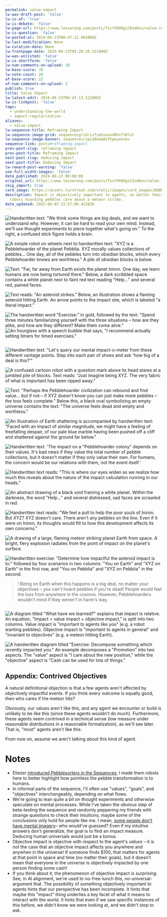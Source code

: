 ```yaml
---
permalink: value-impact
lw-was-draft-post: 'false'
lw-is-af: 'true'
lw-is-debate: 'false'
lw-page-url: https://www.lesswrong.com/posts/TxcYSRQ9giC6zmKov/value-impact
lw-is-question: 'false'
lw-posted-at: 2019-09-23T00:47:12.991000Z
lw-last-modification: None
lw-curation-date: None
lw-frontpage-date: 2019-09-23T05:20:26.521000Z
lw-was-unlisted: 'false'
lw-is-shortform: 'false'
lw-num-comments-on-upload: 10
lw-base-score: 70
lw-vote-count: 28
af-base-score: 22
af-num-comments-on-upload: 3
publish: true
title: Value Impact
lw-latest-edit: 2019-09-23T00:47:13.121000Z
lw-is-linkpost: 'false'
tags:
  - understanding-the-world
  - impact-regularization
aliases:
  - value-impact
lw-sequence-title: Reframing Impact
lw-sequence-image-grid: sequencesgrid/izfzehxanx48hvf10lnl
lw-sequence-image-banner: sequences/zpia9omq0zfhpeyshvev
sequence-link: posts#reframing-impact
prev-post-slug: reframing-impact
prev-post-title: Reframing Impact
next-post-slug: deducing-impact
next-post-title: Deducing Impact
lw-reward-post-warning: 'false'
use-full-width-images: 'false'
date_published: 2019-09-23 00:00:00
original_url: https://www.lesswrong.com/posts/TxcYSRQ9giC6zmKov/value-impact
skip_import: true
card_image: https://assets.turntrout.com/static/images/card_images/D6Bhmv6.png
description: Impact is objectively important to agents, no matter their goals. Even
  robots hoarding pebbles care about a meteor strike.
date_updated: 2025-06-03 22:57:00.423836
---
```








![Handwritten text: "We think some things are big deals, and we want to understand why. However, it can be hard to read your own mind. Instead, we'll use thought experiments to piece together what's going on." To the right, a confused stick figure holds a brain.](https://assets.turntrout.com/static/images/posts/lG9je1g.avif)

![A simple robot on wheels next to handwritten text: "XYZ is a Pebblehoarder of the planet Pebblia. XYZ morally values collections of pebbles... One day, all of the pebbles turn into obsidian blocks, which every Pebblehoarder knows are worthless." A pile of obsidian blocks is below.](https://assets.turntrout.com/static/images/posts/1hJa51n.avif)

![Text: "Far, far away from Earth exists the planet Iniron. One day, we learn humans are now being tortured there." Below, a dark scribbled space contains a white planet next to faint red text reading "Help..." and several red, pained faces.](https://assets.turntrout.com/static/images/posts/geDXLLG.avif)

![Text reads: "An asteroid strikes." Below, an illustration shows a flaming asteroid hitting Earth. An arrow points to the impact site, which is labeled "a literal impact."](https://assets.turntrout.com/static/images/posts/zMxBlb0.avif)

![The handwritten word "Exercise:" in gold, followed by the text: "Spend three minutes familiarizing yourself with the three situations – how are they alike, and how are they different? Make them come alive."](https://assets.turntrout.com/static/images/posts/tupgltr.avif)![An hourglass with a speech bubble that says, "I recommend actually setting timers for timed exercises."](https://assets.turntrout.com/static/images/posts/kNG5for.avif)

<img src="https://assets.turntrout.com/static/images/posts/BtzHnUq.avif" alt="">

![Handwritten text: "Let's query our mental impact-o-meter from these different vantage points. Step into each pair of shoes and ask 'how big of a deal is this?'" ](https://assets.turntrout.com/static/images/posts/jaHW2pp.avif)

![A confused cartoon robot with a question mark above its head stares at a jumbled pile of blocks. Text reads: "Just imagine being XYZ. The very fabric of what is important has been ripped away."](https://assets.turntrout.com/static/images/posts/MmtIR5e.avif)

![Text: "Perhaps the Pebblehoarder civilization can rebound and find value... but if not – if XYZ doesn't know you can just make more pebbles – the loss feels complete." Below this, a black oval symbolizing an empty universe contains the text: "The universe feels dead and empty and worthless."](https://assets.turntrout.com/static/images/posts/S1KiiUj.avif)

![An illustration of Earth shattering is accompanied by handwritten text: "Faced with an impact of similar magnitude, we might have a feeling of freefalling despair, of our pale blue marble having been pushed off a cliff and shattered against the ground far below."](https://assets.turntrout.com/static/images/posts/9ZqUDO6.avif)

![Handwritten text: 'The impact on a "Pebblehoarder colony" depends on their values. It's bad news if they value the total number of pebble collections, but it doesn't matter if they only value their own. For humans, the concern would be our relations with them, not the event itself.'](https://assets.turntrout.com/static/images/posts/TT61fRC.avif)

![Handwritten text reads: "This is where our eyes widen as we realize how much this reveals about the nature of the impact calculation running in our heads." ](https://assets.turntrout.com/static/images/posts/JGA0KAj.avif)

![An abstract drawing of a black void framing a white planet. Within the darkness, the word "Help..." and several distressed, sad faces are scrawled in red.](https://assets.turntrout.com/static/images/posts/ZBG9SXA.avif)

![Handwritten text reads: "We feel a pull to help the poor souls of Iniron. But XYZ? XYZ doesn't care. There aren't any pebbles on the line. Even if it were on Iniron, its thoughts would flit to how this development affects its own concerns."](https://assets.turntrout.com/static/images/posts/IhjRIpN.avif)

![A drawing of a large, flaming meteor striking planet Earth from space. A bright, fiery explosion radiates from the point of impact on the planet's surface.](https://assets.turntrout.com/static/images/posts/lsJLMDk.avif)

![Handwritten exercise: "Determine how impactful the asteroid impact is to:" followed by four scenarios in two columns: "You on Earth" and "XYZ on Earth" in the first row, and "You on Pebblia" and "XYZ on Pebblia" in the second.](https://assets.turntrout.com/static/images/posts/OBmQUKm.avif)

> ! Being on Earth when this happens is a big deal, no matter your objectives – you can't hoard pebbles if you're dead! People would feel the loss from anywhere in the cosmos. However, Pebblehoarders wouldn't mind if they weren't in harm's way.

<img src="https://assets.turntrout.com/static/images/posts/zKM6Bt9.avif" alt="">

![A diagram titled "What have we learned?" explains that impact is relative. An equation, "Impact = value impact + objective impact," is split into two columns. Value impact is "important to agents like you" (e.g. a robot wanting pebbles). Objective impact is "important to agents in general" and "invariant to objectives" (e.g. a meteor hitting Earth).](https://assets.turntrout.com/static/images/posts/ZOAeuoe.avif)

![A handwritten diagram titled "Exercise: Decompose something which recently impacted you." An example decomposes a "Promotion" into two aspects. The "value" aspect is "I care about the new position," while the "objective" aspect is "Cash can be used for lots of things."](https://assets.turntrout.com/static/images/posts/fzLD7kQ.avif)

## Appendix: Contrived Objectives

A natural definitional objection is that a few agents aren't affected by objectively impactful events. If you think every outcome is equally good, then who cares if the meteor hits?

Obviously, our values aren't like this, and any agent we encounter or build is unlikely to be like this (since these agents wouldn't do much). Furthermore, these agents seem contrived in a technical sense (low measure under reasonable distributions in a reasonable formalization), as we'll see later. That is, "most" agents aren't like this.

From now on, assume we aren't talking about this kind of agent.

# Notes

- Eliezer [introduced Pebblesorters in the Sequences](https://www.readthesequences.com/Sorting-Pebbles-Into-Correct-Heaps); I made them robots here to better highlight how pointless the pebble transformation is to humans.
- In informal parts of the sequence, I'll often use "values", "goals", and "objectives" interchangeably, depending on what flows.
- We're going to lean quite a bit on thought experiments and otherwise speculate on mental processes. While I've taken the obvious step of beta-testing the sequence and randomly peppering my friends with strange questions to check their intuitions, maybe some of the conclusions only hold for people like me. I mean, [some people don't have mental imagery](https://www.lesswrong.com/posts/baTWMegR42PAsH9qJ/generalizing-from-one-example)– who would've guessed? Even if my intuitive answers don't generalize, the goal is to find an impact measure. Deducing human universals would just be a bonus.
- Objective impact is objective with respect to the agent's _values_ – it is _not_ the case that an objective impact affects you anywhere and anywhen in the universe! If someone finds $100, that matters for agents at that point in space and time (no matter their goals), but it doesn't mean that everyone in the universe is objectively impacted by one person finding some cash!
- If you think about it, the phenomenon of objective impact is _surprising._ See, in AI alignment, we're used to no-free-lunch this, no-universal-argument that. The possibility of something objectively important to agents hints that our perspective has been incomplete. It hints that maybe this "impact" thing underlies a key facet of what it means to interact with the world. It hints that even if we saw specific instances of this before, we didn't know we were looking at, and we didn't stop to ask.
